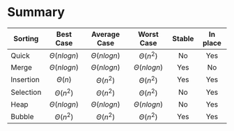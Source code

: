 # Summary

| Sorting  | Best Case | Average Case | Worst Case | Stable | In place |
| ------------- | :-------------: | :-------------: | :-------------: | :-------------: | :-------------: |
| Quick | $\Theta(n log n)$ | $\Theta(n log n)$ | $\Theta(n^2)$ | No | Yes |
| Merge | $\Theta(n log n)$ | $\Theta(n log n)$ | $\Theta(n log n)$ | Yes | No |
| Insertion | $\Theta(n)$ | $\Theta(n^2)$ | $\Theta(n^2)$ | Yes | Yes |
| Selection | $\Theta(n^2)$ | $\Theta(n^2)$ | $\Theta(n^2)$ | No | Yes |
| Heap  | $\Theta(n log n)$ | $\Theta(n log n)$ | $\Theta(n log n)$ | No | Yes |
| Bubble  | $\Theta(n^2)$ | $\Theta(n^2)$ | $\Theta(n^2)$ | Yes | Yes |


